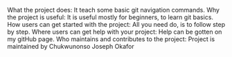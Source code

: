 What the project does: It teach some basic git navigation commands.
Why the project is useful: It is useful mostly for beginners, to learn git basics.
How users can get started with the project: All you need do, is to follow step by step.
Where users can get help with your project: Help can be gotten on my gitHub page.
Who maintains and contributes to the project: Project is maintained by Chukwunonso Joseph Okafor

